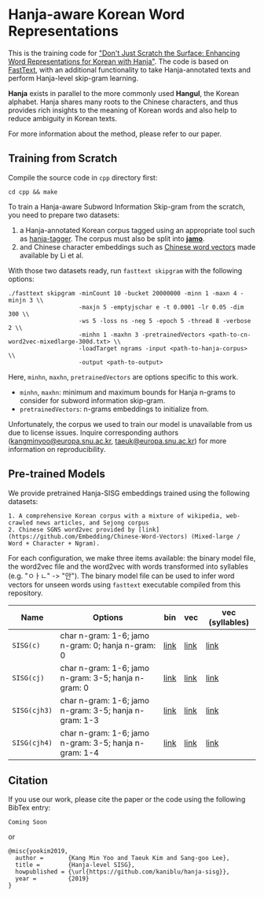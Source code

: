 # Hanja-aware Korean Word Representations #

This is the training code for ["Don't Just Scratch the Surface: Enhancing Word Representations for Korean with Hanja"](https://coming-soon).
The code is based on [FastText](https://github.com/facebookresearch/fasttext), with an additional functionality to take Hanja-annotated texts and perform Hanja-level skip-gram learning.

**Hanja** exists in parallel to the more commonly used **Hangul**, the Korean alphabet. Hanja shares many roots to the Chinese characters, and thus provides rich insights to the meaning of Korean words and also help to reduce ambiguity in Korean texts.

For more information about the method, please refer to our paper.

## Training from Scratch ##

Compile the source code in `cpp` directory first:

    cd cpp && make

To train a Hanja-aware Subword Information Skip-gram from the scratch, you
need to prepare two datasets:
  
  1. a Hanja-annotated Korean corpus tagged using an appropriate tool such as [hanja-tagger](https://github.com/kaniblu/hanja-tagger). The corpus must also be split into [**jamo**](https://en.wikipedia.org/wiki/List_of_Hangul_jamo).
  2. and Chinese character embeddings such as [Chinese word vectors](https://github.com/Embedding/Chinese-Word-Vectors) made available by Li et al.

With those two datasets ready, run `fasttext skipgram` with the following options:

    ./fasttext skipgram -minCount 10 -bucket 20000000 -minn 1 -maxn 4 -minjn 3 \\
                        -maxjn 5 -emptyjschar e -t 0.0001 -lr 0.05 -dim 300 \\
                        -ws 5 -loss ns -neg 5 -epoch 5 -thread 8 -verbose 2 \\
                        -minhn 1 -maxhn 3 -pretrainedVectors <path-to-cn-word2vec-mixedlarge-300d.txt> \\
                        -loadTarget ngrams -input <path-to-hanja-corpus> \\
                        -output <path-to-output>

Here, `minhn`, `maxhn`, `pretrainedVectors` are options specific to this work.

  * `minhn`, `maxhn`: minimum and maximum bounds for Hanja n-grams to consider for subword information skip-gram.
  * `pretrainedVectors`: n-grams embeddings to initialize from.

Unfortunately, the corpus we used to train our model is unavailable from us due to 
license issues. Inquire corresponding authors (kangminyoo@europa.snu.ac.kr, taeuk@europa.snu.ac.kr)
for more information on reproducibility.


## Pre-trained Models ##

We provide pretrained Hanja-SISG embeddings trained using the following datasets:

    1. A comprehensive Korean corpus with a mixture of wikipedia, web-crawled news articles, and Sejong corpus
    2. Chinese SGNS word2vec provided by [link](https://github.com/Embedding/Chinese-Word-Vectors) (Mixed-large / Word + Character + Ngram).

For each configuration, we make three items available: the binary model file, the word2vec file and the word2vec with
words transformed into syllables (e.g. "ㅇㅏㄴ" -> "안"). The binary model file can be
used to infer word vectors for unseen words using `fasttext` executable compiled from this repository.

| Name | Options | bin | vec | vec (syllables) |
| ---- | ------- | --- | --- | --------------- |
| `SISG(c)` | char n-gram: 1-6; jamo n-gram: 0; hanja n-gram: 0 | [link]() | [link]() | [link]() |
| `SISG(cj)` | char n-gram: 1-6; jamo n-gram: 3-5; hanja n-gram: 0 | [link]() | [link]() | [link]() |
| `SISG(cjh3)` | char n-gram: 1-6; jamo n-gram: 3-5; hanja n-gram: 1-3 | [link]() | [link]() | [link]() |
| `SISG(cjh4)` | char n-gram: 1-6; jamo n-gram: 3-5; hanja n-gram: 1-4 | [link]() | [link]() | [link]() |

## Citation ##

If you use our work, please cite the paper or the code using the following BibTex entry:

    Coming Soon

or 

    @misc{yookim2019,
      author =       {Kang Min Yoo and Taeuk Kim and Sang-goo Lee},
      title =        {Hanja-level SISG},
      howpublished = {\url{https://github.com/kaniblu/hanja-sisg}},
      year =         {2019}
    }
